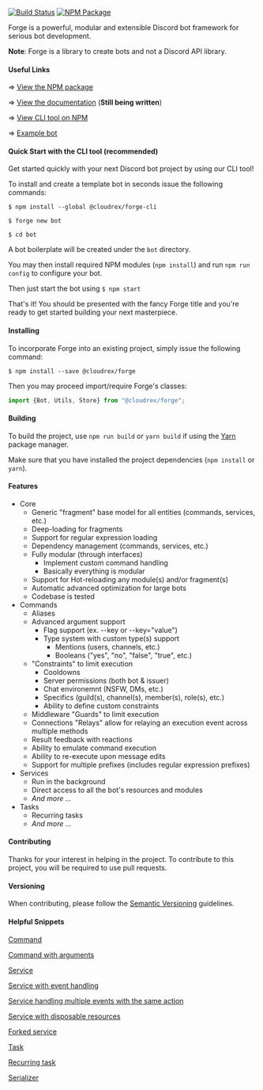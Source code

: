 [![Build Status](https://travis-ci.com/discord-forge/forge.svg?branch=dev-2.0)](https://travis-ci.com/discord-forge/forge?branch=dev-2.0)
[![NPM Package](https://badge.fury.io/js/%40cloudrex%2Fforge.svg)](https://www.npmjs.com/package/@cloudrex/forge)

Forge is a powerful, modular and extensible Discord bot framework for serious bot development.

**Note**: Forge is a library to create bots and not a Discord API library.

#### Useful Links

=> [View the NPM package](https://www.npmjs.com/package/@cloudrex/forge)

=> [View the documentation](https://cloudrex.gitbook.io/forge/) (**Still being written**)

=> [View CLI tool on NPM](https://www.npmjs.com/package/@cloudrex/forge-cli)

=> [Example bot](https://github.com/discord-forge/example-forge-bot)

#### Quick Start with the CLI tool (recommended)

Get started quickly with your next Discord bot project by using our CLI tool!

To install and create a template bot in seconds issue the following commands:

`$ npm install --global @cloudrex/forge-cli`

`$ forge new bot`

`$ cd bot`

A bot boilerplate will be created under the `bot` directory.

You may then install required NPM modules (`npm install`) and run `npm run config` to configure your bot.

Then just start the bot using `$ npm start`

That's it! You should be presented with the fancy Forge title and you're ready to get started building your next masterpiece.

#### Installing

To incorporate Forge into an existing project, simply issue the following command:

`$ npm install --save @cloudrex/forge`

Then you may proceed import/require Forge's classes:

```ts
import {Bot, Utils, Store} from "@cloudrex/forge";
```

#### Building

To build the project, use `npm run build` or `yarn build` if using the [Yarn](https://yarnpkg.com/) package manager.

Make sure that you have installed the project dependencies (`npm install` or `yarn`).

#### Features

* Core
    * Generic "fragment" base model for all entities (commands, services, etc.)
    * Deep-loading for fragments
    * Support for regular expression loading
    * Dependency management (commands, services, etc.)
    * Fully modular (through interfaces)
        * Implement custom command handling
        * Basically everything is modular
    * Support for Hot-reloading any module(s) and/or fragment(s)
    * Automatic advanced optimization for large bots
    * Codebase is tested
* Commands
    * Aliases
    * Advanced argument support
        * Flag support (ex. --key or --key="value")
        * Type system with custom type(s) support
            * Mentions (users, channels, etc.)
            * Booleans ("yes", "no", "false", "true", etc.)
    * "Constraints" to limit execution
        * Cooldowns
        * Server permissions (both bot & issuer)
        * Chat environemnt (NSFW, DMs, etc.)
        * Specifics (guild(s), channel(s), member(s), role(s), etc.)
        * Ability to define custom constraints
    * Middleware "Guards" to limit execution
    * Connections "Relays" allow for relaying an execution event across multiple methods
    * Result feedback with reactions
    * Ability to emulate command execution
    * Ability to re-execute upon message edits
    * Support for multiple prefixes (includes regular expression prefixes)
* Services
    * Run in the background
    * Direct access to all the bot's resources and modules
    * *And more ...*
* Tasks
    * Recurring tasks
    * *And more ...*

#### Contributing

Thanks for your interest in helping in the project. To contribute to this project, you will be required to use pull requests.

#### Versioning

When contributing, please follow the [Semantic Versioning](https://semver.org/) guidelines.

#### Helpful Snippets

[Command](https://github.com/discord-forge/forge/blob/dev-2.0/EXAMPLES.MD#command)

[Command with arguments](https://github.com/discord-forge/forge/blob/dev-2.0/EXAMPLES.MD#command-with-arguments)

[Service](https://github.com/discord-forge/forge/blob/dev-2.0/EXAMPLES.MD#service)

[Service with event handling](https://github.com/discord-forge/forge/blob/dev-2.0/EXAMPLES.MD#service-with-event-handling)

[Service handling multiple events with the same action](https://github.com/discord-forge/forge/blob/dev-2.0/EXAMPLES.MD#service-handling-multiple-events-with-the-same-action)

[Service with disposable resources](https://github.com/discord-forge/forge/blob/dev-2.0/EXAMPLES.MD#service-with-disposable-resources)

[Forked service](https://github.com/discord-forge/forge/blob/dev-2.0/EXAMPLES.MD#forked-service)

[Task](https://github.com/discord-forge/forge/blob/dev-2.0/EXAMPLES.MD#task)

[Recurring task](https://github.com/discord-forge/forge/blob/dev-2.0/EXAMPLES.MD#recurring-task)

[Serializer](https://github.com/discord-forge/forge/blob/dev-2.0/EXAMPLES.MD#serializer)
